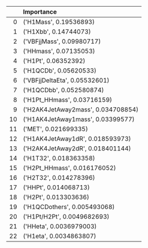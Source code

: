 |    | Importance                         |
|---:|:-----------------------------------|
|  0 | ('H1Mass', 0.19536893)             |
|  1 | ('H1Xbb', 0.14744073)              |
|  2 | ('VBFjjMass', 0.09980717)          |
|  3 | ('HHmass', 0.07135053)             |
|  4 | ('H1Pt', 0.06352392)               |
|  5 | ('H1QCDb', 0.05620533)             |
|  6 | ('VBFjjDeltaEta', 0.05532601)      |
|  7 | ('H1QCDbb', 0.052580874)           |
|  8 | ('H1Pt_HHmass', 0.03716159)        |
|  9 | ('H2AK4JetAway2mass', 0.034708854) |
| 10 | ('H1AK4JetAway1mass', 0.03399577)  |
| 11 | ('MET', 0.021699335)               |
| 12 | ('H1AK4JetAway1dR', 0.018593973)   |
| 13 | ('H2AK4JetAway2dR', 0.018401144)   |
| 14 | ('H1T32', 0.018363358)             |
| 15 | ('H2Pt_HHmass', 0.016176052)       |
| 16 | ('H2T32', 0.014278396)             |
| 17 | ('HHPt', 0.014068713)              |
| 18 | ('H2Pt', 0.013303636)              |
| 19 | ('H1QCDothers', 0.005493068)       |
| 20 | ('H1Pt/H2Pt', 0.0049682693)        |
| 21 | ('HHeta', 0.0036979003)            |
| 22 | ('H1eta', 0.0034863807)            |